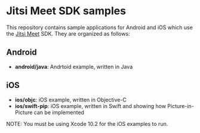 # Jitsi Meet SDK samples

This repository contains sample applications for Android and iOS which use the [Jitsi Meet] SDK. They are organized
as follows:

## Android

* **android/java**: Andrtoid example, written in Java

## iOS

* **ios/objc**: iOS example, written in Objective-C
* **ios/swift-pip**: iOS example, written in Swift and showing how Picture-in-Picture can be implemented

NOTE: You must be using Xcode 10.2 for the iOS examples to run.

[Jitsi Meet]: https://github.com/jitsi/jitsi-meet
